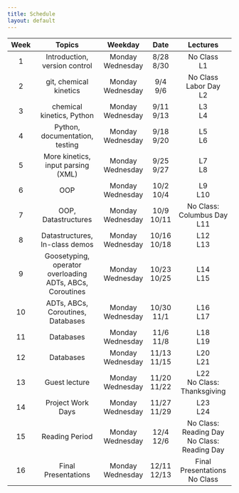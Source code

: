 ```yaml
---
title: Schedule
layout: default
---
```


| Week  | Topics                                                        | Weekday               | Date             | Lectures                                           |
| :---: | :---:                                                         | :---:                 | :---:            | :---:                                              |
| 1     | Introduction, version control                                 | Monday <br> Wednesday | 8/28 <br> 8/30   | No Class <br> L1                                   |
| 2     | git, chemical kinetics                                        | Monday <br> Wednesday | 9/4 <br> 9/6     | No Class  Labor Day <br> L2                        |
| 3     | chemical kinetics, Python                                     | Monday <br> Wednesday | 9/11 <br> 9/13   | L3 <br> L4                                         |
| 4     | Python, documentation, testing                                | Monday <br> Wednesday | 9/18 <br> 9/20   | L5 <br> L6                                         |
| 5     | More kinetics, input parsing (XML)                            | Monday <br> Wednesday | 9/25 <br> 9/27   | L7 <br> L8                                         |
| 6     | OOP                                                           | Monday <br> Wednesday | 10/2 <br> 10/4   | L9 <br> L10                                        |
| 7     | OOP, Datastructures                                           | Monday <br> Wednesday | 10/9 <br> 10/11  | No Class:  Columbus Day <br> L11                   |
| 8     | Datastructures, In-class demos                                | Monday <br> Wednesday | 10/16 <br> 10/18 | L12 <br> L13                                       |
| 9     | Goosetyping, operator overloading <br> ADTs, ABCs, Coroutines | Monday <br> Wednesday | 10/23 <br> 10/25 | L14 <br> L15                                       |
| 10    | ADTs, ABCs, Coroutines, <br> Databases                        | Monday <br> Wednesday | 10/30 <br> 11/1  | L16 <br> L17                                       |
| 11    | Databases                                                     | Monday <br> Wednesday | 11/6 <br> 11/8   | L18 <br> L19                                       |
| 12    | Databases                                                     | Monday <br> Wednesday | 11/13 <br> 11/15 | L20 <br> L21                                       |
| 13    | Guest lecture                                                 | Monday <br> Wednesday | 11/20 <br> 11/22 | L22 <br> No Class:  Thanksgiving                   |
| 14    | Project Work Days                                             | Monday <br> Wednesday | 11/27 <br> 11/29 | L23 <br> L24                                       |
| 15    | Reading Period                                                | Monday <br> Wednesday | 12/4 <br> 12/6   | No Class:  Reading Day <br> No Class:  Reading Day |
| 16    | Final Presentations                                           | Monday <br> Wednesday | 12/11 <br> 12/13 | Final Presentations <br> No Class                  |

